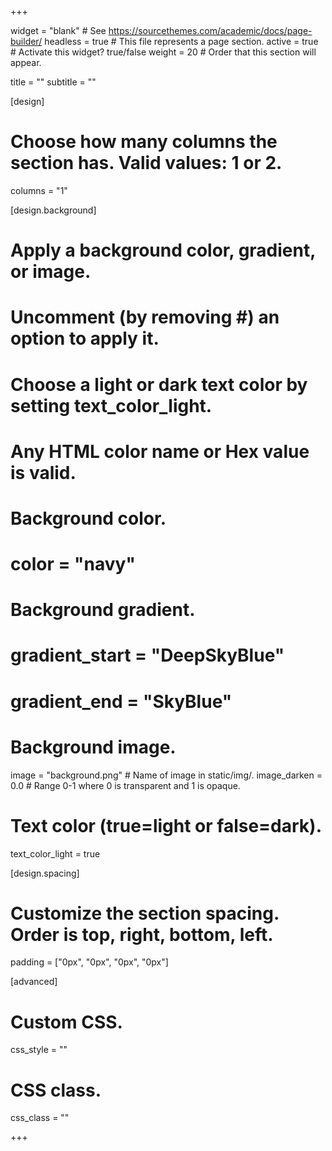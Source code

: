 +++

widget = "blank" # See https://sourcethemes.com/academic/docs/page-builder/ 
headless = true # This file represents a page section. 
active = true # Activate this widget? true/false 
weight = 20 # Order that this section will appear.

title = "" 
subtitle = ""

[design]

# Choose how many columns the section has. Valid values: 1 or 2.
columns = "1"

[design.background]

# Apply a background color, gradient, or image.
# Uncomment (by removing #) an option to apply it.
# Choose a light or dark text color by setting text_color_light.
# Any HTML color name or Hex value is valid.
# Background color.
# color = "navy"
# Background gradient.
# gradient_start = "DeepSkyBlue"
# gradient_end = "SkyBlue"
# Background image.
image = "background.png" # Name of image in static/img/. 
image_darken = 0.0 # Range 0-1 where 0 is transparent and 1 is opaque.

# Text color (true=light or false=dark).
text_color_light = true

[design.spacing]

# Customize the section spacing. Order is top, right, bottom, left.
padding = ["0px", "0px", "0px", "0px"]

[advanced]

# Custom CSS.
css_style = ""

# CSS class.
css_class = "" 

+++









